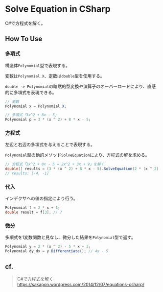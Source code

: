# Solve Equation in CSharp

C#で方程式を解く。

## How To Use

### 多項式

構造体`Polynomial`型で表現する。

変数は`Polynomial.X`、定数は`double`型を使用する。

`double -> Polynomial`の暗黙的型変換や演算子のオーバーロードにより、直感的に多項式を表現できる。

```cs
// 変数
Polynomial x = Polynomial.X;

// 多項式「3x^2 + 8x - 5」
Polynomial p = 3 * (x ^ 2) + 8 * x - 5;
```

### 方程式

左辺と右辺の多項式を与えることで表現する。

`Polynomial`型の動的メソッド`SolveEquation`により、方程式の解を求める。

```cs
// 方程式「3x^2 + 8x - 5 = 2x^2 + 3x + 9」を解く
double[] results = (3 * (x ^ 2) + 8 * x - 5).SolveEquation(2 * (x ^ 2) + 3 * x + 9);
// results: [-4, -1]
```

### 代入

インデクサへの値の指定により行う。

```cs
Polynomial f = 2 * x + 1;
double result = f[3]; // 7
```

### 微分

多項式を1変数関数と見なし、微分した結果を`Polynomial`型で返す。

```cs
Polynomial y = 2 * (x ^ 2) - 5 * x + 3;
Polynomial dy_dx = y.Differentiate(); // 4x - 5
```

## cf.

> C#で方程式を解く
> https://sakapon.wordpress.com/2014/12/07/equations-csharp/

